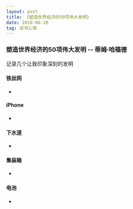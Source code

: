 ```yaml
---
layout: post
title: 《塑造世界经济的50项伟大发明》
date: 2018-06-20
tag: 读书心得
---
```


### 塑造世界经济的50项伟大发明 -- 蒂姆·哈福德

记录几个让我印象深刻的发明

#### 铁丝网

- 

#### iPhone

- 

#### 下水道

- 

#### 集装箱

- 

#### 电池

- 
